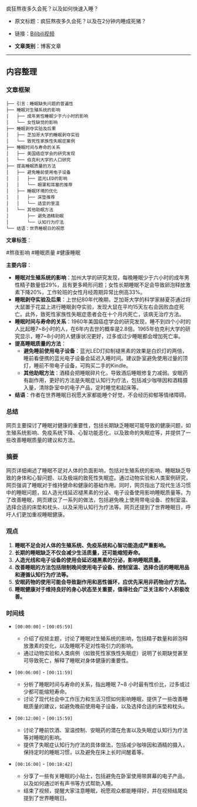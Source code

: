 疯狂熬夜多久会死？以及如何快速入睡？
- 原文标题：疯狂熬夜多久会死？以及在2分钟内睡成死猪？
- 链接：[Bilibili视频](https://www.bilibili.com/video/BV1hj421R7YA/?spm_id_from=333.1245.0.0&vd_source=21d5c0d62cc18856d1c7f9cbb0935230)

- **文章类别**：博客文章

---

## 内容整理

### 文章框架
```
├── 引言：睡眠缺失问题的普遍性
├── 睡眠对生殖系统的影响
│   ├── 成年男性睡眠少于六小时的影响
│   └── 女性缺觉的影响
├── 睡眠剥夺实验及后果
│   ├── 芝加哥大学的睡眠剥夺实验
│   └── 致死性家族性失眠症案例
├── 睡眠时间与寿命的关系
│   ├── 美国癌症学会的研究发现
│   └── 伯克利大学的人口研究
├── 提高睡眠质量的方法
│   ├── 避免睡前使用电子设备
│   │   ├── 蓝光LED的影响
│   │   └── 眼罩和耳塞的推荐
│   ├── 睡眠环境的优化
│   │   ├── 床垫推荐
│   │   └── 适宜的室温
│   └── 其他助眠方法
│       ├── 避免酒精助眠
│       └── 认知行为疗法
└── 结语：世界睡眠日的祝愿
```

**文章标签**：

#熬夜影响 #睡眠质量 #健康睡眠

**主要内容**：
- **睡眠对生殖系统的影响**：加州大学的研究发现，每晚睡眠少于六小时的成年男性精子数量低29%，且有更多畸形问题；女性长期睡眠不足会导致卵泡释放激素下降20%，工作轮班的女性月经周期异常比例高33%。
- **睡眠剥夺实验及后果**：上世纪80年代晚期，芝加哥大学的科学家赫夏芬通过将大鼠置于花盆上进行睡眠剥夺实验，发现大鼠在平均15天左右会因败血症死亡。此外，致死性家族性失眠症患者会在十个月内死亡，该病无治疗方法。
- **睡眠时间与寿命的关系**：1960年美国癌症学会的研究发现，睡不到四个小时的人比起睡7~8小时的人，在6年内去世的概率是2.8倍。1965年伯克利大学的研究显示，睡7~8小时的人健康状况更好，过多或过少睡眠都会增加死亡率。
- **提高睡眠质量的方法**：
    - **避免睡前使用电子设备**：蓝光LED灯抑制褪黑素的效果是白炽灯的两倍，睡前看便携的蓝光电子设备会延迟入睡时间。建议卧室避免使用过量的顶灯，睡前不带电子设备，可购买二手的Kindle。
    - **其他助眠方法**：酒精会把睡眠碎片化，导致酒后睡眠修复力减弱。安眠药有副作用，更好的方法是失眠症认知行为疗法，包括减少咖啡因和酒精摄入量，清除卧室中的电子产品，定时睡觉和起床等。
- **结语**：作者在世界睡眠日祝愿大家都能睡个好觉，不会经历抑郁等情绪障碍。
### 总结

网页主要探讨了睡眠对健康的重要性，包括长期缺乏睡眠可能导致的健康问题，如生殖系统影响、免疫系统下降、心智功能恶化，以及致命的失眠症等，并提供了一些改善睡眠质量的建议和方法。

### 摘要

网页详细阐述了睡眠不足对人体的负面影响，包括对生殖系统的影响、睡眠缺乏导致的身体和心智问题、以及极端的致死性失眠症。通过动物实验和人类案例研究，网页强调了睡眠对于维持健命和健康的基础作用。同时，网页指出了现代生活习惯中的睡眠问题，如人造光线延迟褪黑素的分泌、电子设备使用影响睡眠质量等。为了改善睡眠，网页建议了一系列的做法，包括避免晚上使用带电设备、控制室温、选择合适的床垫和枕头、以及采用认知行为疗法等。网页还提到了世界睡眠日，呼吁人们更加重视睡眠健康。

### 观点

1. **睡眠不足会对人体的生殖系统、免疫系统和心智功能造成严重影响。**
2. **长期的睡眠缺乏不仅会减少生活质量，还可能缩短寿命。**
3. **人造光线和电子设备的使用会延迟褪黑素的分泌，影响睡眠质量。**
4. **改善睡眠的方法包括限制晚间使用电子设备、控制室温、选择合适的睡眠用品和遵循认知行为疗法等。**
5. **安眠药物的使用可能会导致副作用和恶性循环，应优先采用非药物治疗方法。**
6. **睡眠健康对于维持良好的身心状态至关重要，值得社会广泛关注和个人积极改善。**


### 时间线

- `[00:00:00]` - `[00:05:59]`
    - 介绍了视频主题，讨论了睡眠对生殖系统的影响，包括精子数量和卵泡释放激素的变化，以及睡眠不足对性吸引力的影响。
    - 通过动物实验和人类病例（如致死性家族性失眠症）说明了长期缺觉甚至可导致死亡，解释了睡眠对身体健康的重要性。

- `[00:06:00]` - `[00:11:59]`
    - 分析了睡眠时间与寿命的关系，指出睡眠 7~8 小时最有性价比，过多或过少都可能缩短寿命。
    - 讨论了现代社会中工作压力和生活习惯如何影响睡眠，提供了一些改善睡眠质量的建议，如避免晚前使用电子设备，以及选择合适的床垫和枕头。

- `[00:12:00]` - `[00:15:59]`
    - 讨论了睡前饮酒、室温控制、安眠药的潜在危害以及失眠症认知行为疗法等对睡眠的影响。
    - 提供了失眠症认知行为疗法的具体做法，包括减少咖啡因和酒精的摄入，保持定时的睡眠习惯，以及避免在床上长时间醒着等。

- `[00:16:00]` - `[00:18:42]`
    - 分享了一些有关睡眠的小贴士，包括避免在卧室使用带屏幕的电子产品，以及如何通过听有声书等方式帮助入睡。
    - 结束了视频，提醒大家注意睡眠，祝愿观众都能睡得好，并在视频结尾处提到了世界睡眠日。